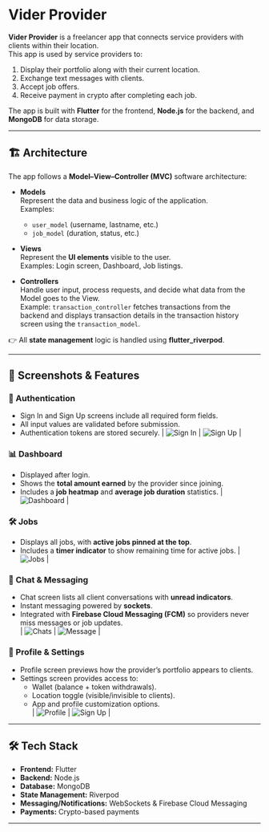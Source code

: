 # Vider Provider

**Vider Provider** is a freelancer app that connects service providers with clients within their location.  
This app is used by service providers to:

1. Display their portfolio along with their current location.  
2. Exchange text messages with clients.  
3. Accept job offers.  
4. Receive payment in crypto after completing each job.  

The app is built with **Flutter** for the frontend, **Node.js** for the backend, and **MongoDB** for data storage.  

---

## 🏗 Architecture

The app follows a **Model–View–Controller (MVC)** software architecture:

- **Models**  
  Represent the data and business logic of the application.  
  Examples:  
  - `user_model` (username, lastname, etc.)  
  - `job_model` (duration, status, etc.)  

- **Views**  
  Represent the **UI elements** visible to the user.  
  Examples: Login screen, Dashboard, Job listings.  

- **Controllers**  
  Handle user input, process requests, and decide what data from the Model goes to the View.  
  Example: `transaction_controller` fetches transactions from the backend and displays transaction details in the transaction history screen using the `transaction_model`.  

👉 All **state management** logic is handled using **flutter_riverpod**.  

---

## 📱 Screenshots & Features

### 🔑 Authentication
- Sign In and Sign Up screens include all required form fields.  
- All input values are validated before submission.  
- Authentication tokens are stored securely.
| ![Sign In](assets/screenshots/sign_in.png) | ![Sign Up](assets/screenshots/sign_up.png) |

### 📊 Dashboard
- Displayed after login.  
- Shows the **total amount earned** by the provider since joining.  
- Includes a **job heatmap** and **average job duration** statistics.
| ![Dashboard](assets/screenshots/dashboard.png) | 

### 🛠 Jobs
- Displays all jobs, with **active jobs pinned at the top**.  
- Includes a **timer indicator** to show remaining time for active jobs.
| ![Jobs](assets/screenshots/jobs.png) | 

### 💬 Chat & Messaging
- Chat screen lists all client conversations with **unread indicators**.  
- Instant messaging powered by **sockets**.  
- Integrated with **Firebase Cloud Messaging (FCM)** so providers never miss messages or job updates.  
| ![Chats](assets/screenshots/chats.png) | ![Message](assets/screenshots/message.gif) |

### 👤 Profile & Settings
- Profile screen previews how the provider’s portfolio appears to clients.  
- Settings screen provides access to:  
  - Wallet (balance + token withdrawals).  
  - Location toggle (visible/invisible to clients).  
  - App and profile customization options.  
  | ![Profile](assets/screenshots/profile.png) | ![Sign Up](assets/screenshots/settings.png) |

---

## 🛠 Tech Stack
- **Frontend:** Flutter  
- **Backend:** Node.js  
- **Database:** MongoDB  
- **State Management:** Riverpod  
- **Messaging/Notifications:** WebSockets & Firebase Cloud Messaging  
- **Payments:** Crypto-based payments  

---
